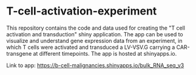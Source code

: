 # T-cell-activation-experiment

This repository contains the code and data used for creating the "T cell activation and transduction" shiny application. 
The app can be used to visualize and understand gene expression data from an experiment, in which T cells were activated and transduced a LV-VSV.G carrying a CAR-transgene at different timepoints. 
The app is hosted at shinyapps.io.  

Link to app: 
https://b-cell-malignancies.shinyapps.io/bulk_RNA_seq_v3
